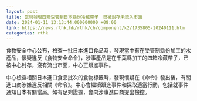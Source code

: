 ```yaml
---
layout: post
title: 當局發現四箱受管制日本縣份冷藏帶子　已被封存未流入市面
date: 2024-01-11 13:13:44.000000000 +08:00
link: https://news.rthk.hk/rthk/ch/component/k2/1735805-20240111.htm
categories: rthk
---
```


食物安全中心公布，檢查一批日本進口食品時，發現當中有在受管制縣份加工的水產品，懷疑違反《食物安全命令》，涉事產品是在千葉縣加工的四箱冷藏帶子，已被中心封存，沒有流出市面，中心正跟進事件。

中心檢查相關日本進口食品批次的食物標籤時，發現懷疑在《命令》發出後，有關進口商涉嫌違反相關《命令》。中心會繼續跟進事件和採取適當行動，包括就事件通知日本有關當局。如有足夠證據，會向涉事進口商提出檢控。
